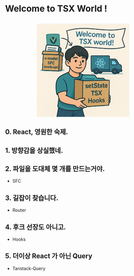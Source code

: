 # Welcome to TSX World !

<img src="./images/Vue2React.png" width="300" style="display: block; margin: 2rem auto;" alt="logo">

## 0. React, 영원한 숙제.

## 1. 방향감을 상실했네.

## 2. 파일을 도대체 몇 개를 만드는거야.

- SFC

## 3. 길잡이 찾습니다.

- Router

## 4. 후크 선장도 아니고.

- Hooks

## 5. 더이상 React 가 아닌 Query

- Tanstack-Query
